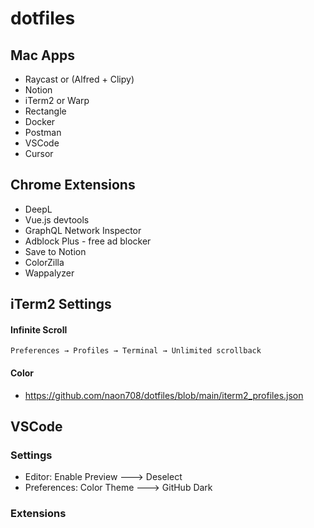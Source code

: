 # dotfiles


## Mac Apps
- Raycast or (Alfred + Clipy)
- Notion
- iTerm2 or Warp
- Rectangle
- Docker
- Postman
- VSCode
- Cursor

## Chrome Extensions
- DeepL
- Vue.js devtools
- GraphQL Network Inspector
- Adblock Plus - free ad blocker
- Save to Notion
- ColorZilla
- Wappalyzer


## iTerm2 Settings

#### Infinite Scroll
```
Preferences → Profiles → Terminal → Unlimited scrollback
```

#### Color
- https://github.com/naon708/dotfiles/blob/main/iterm2_profiles.json

## VSCode
### Settings
- Editor: Enable Preview ---> Deselect
- Preferences: Color Theme ---> GitHub Dark

### Extensions
